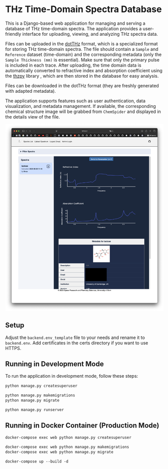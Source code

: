# THz Time-Domain Spectra Database

This is a Django-based web application for managing and serving a database of THz time-domain spectra. The application provides a user-friendly interface for uploading, viewing, and analyzing THz spectra data.

Files can be uploaded in the [dotTHz](https://github.com/dotTHzTAG) format, which is a specialized format for storing THz time-domain spectra.
The file should contain a `Sample` and `Reference` dataset (time-domain) and the corresponding metadata (only the `Sample Thickness (mm)` is essential). Make sure that only the primary pulse is included in each trace.
After uploading, the time domain data is automatically converted to refractive index and absorption coefficient using the [thzpy](https://github.com/dotTHzTAG/thzpy) library , which are then stored in the database for easy analysis.

Files can be downloaded in the dotTHz format (they are freshly generated with adapted metadata). 

The application supports features such as user authentication, data visualization, and metadata management. If available, the corresponding chemical structure image will be grabbed from `ChemSpider` and displayed in the details view of the file.

![screenshot](screenshot.png)

## Setup

Adjust the `backend.env_template` file to your needs and rename it to `backend.env`.
Add certificates in the certs directory if you want to use HTTPS.

## Running in Development Mode
To run the application in development mode, follow these steps:
```shell
python manage.py createsuperuser
```


```shell
python manage.py makemigrations
python manage.py migrate
```

```shell
python manage.py runserver
```

## Running in Docker Container (Production Mode)
```shell
docker-compose exec web python manage.py createsuperuser
```

```shell
docker-compose exec web python manage.py makemigrations
docker-compose exec web python manage.py migrate
```

```shell
docker-compose up --build -d
```
